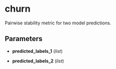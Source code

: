# churn

Pairwise stability metric for two model predictions.



## Parameters

- **predicted_labels_1** (*list*)

- **predicted_labels_2** (*list*)





